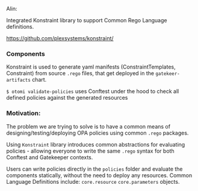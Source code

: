 Alin:

Integrated Konstraint library to support Common Rego Language definitions.

https://github.com/plexsystems/konstraint/

### Components

Konstraint is used to generate yaml manifests (ConstraintTemplates, Constraint) from source `.rego` files, that get deployed in the `gatekeer-artifacts` chart.

`$ otomi validate-policies` uses Conftest under the hood to check all defined policies against the generated resources

### Motivation:

The problem we are trying to solve is to have a common means of designing/testing/deploying OPA policies using common `.rego` packages.

Using `Konstraint` library introduces common abstractions for evaluating policies - allowing everyone to write the same `.rego` syntax for both Conftest and Gatekeeper contexts.

Users can write policies directly in the `policies` folder and evaluate the components statically, without the need to deploy any resources.
Common Language Definitions include: `core.resource` `core.parameters` objects.
